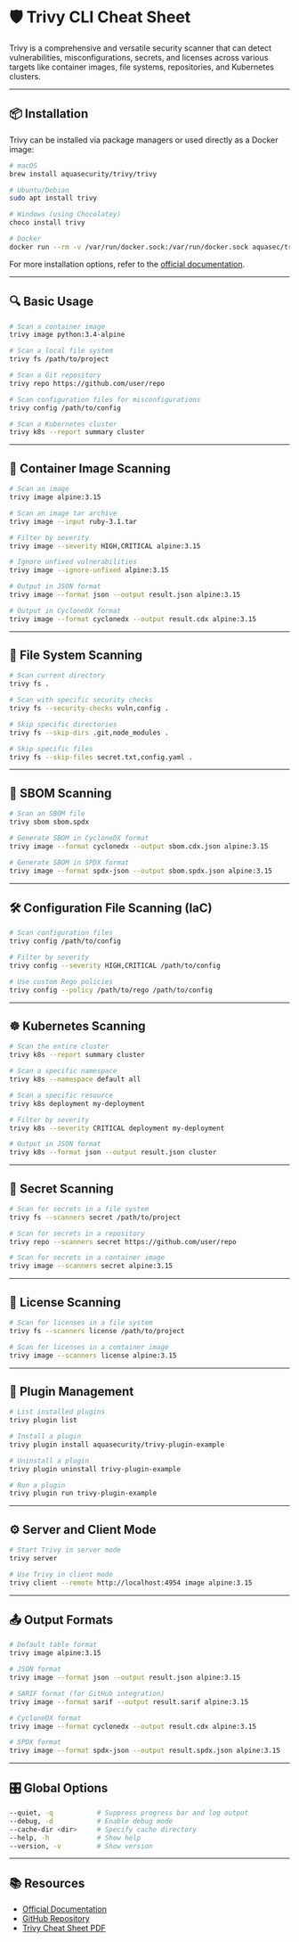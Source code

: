 

# 🛡️ Trivy CLI Cheat Sheet

Trivy is a comprehensive and versatile security scanner that can detect vulnerabilities, misconfigurations, secrets, and licenses across various targets like container images, file systems, repositories, and Kubernetes clusters.

---

## 📦 Installation

Trivy can be installed via package managers or used directly as a Docker image:


```bash
# macOS
brew install aquasecurity/trivy/trivy

# Ubuntu/Debian
sudo apt install trivy

# Windows (using Chocolatey)
choco install trivy

# Docker
docker run --rm -v /var/run/docker.sock:/var/run/docker.sock aquasec/trivy image python:3.4-alpine
```


For more installation options, refer to the [official documentation](https://aquasecurity.github.io/trivy/v0.33/docs/installation/).

---

## 🔍 Basic Usage


```bash
# Scan a container image
trivy image python:3.4-alpine

# Scan a local file system
trivy fs /path/to/project

# Scan a Git repository
trivy repo https://github.com/user/repo

# Scan configuration files for misconfigurations
trivy config /path/to/config

# Scan a Kubernetes cluster
trivy k8s --report summary cluster
```


---

## 🐳 Container Image Scanning


```bash
# Scan an image
trivy image alpine:3.15

# Scan an image tar archive
trivy image --input ruby-3.1.tar

# Filter by severity
trivy image --severity HIGH,CRITICAL alpine:3.15

# Ignore unfixed vulnerabilities
trivy image --ignore-unfixed alpine:3.15

# Output in JSON format
trivy image --format json --output result.json alpine:3.15

# Output in CycloneDX format
trivy image --format cyclonedx --output result.cdx alpine:3.15
```


---

## 📁 File System Scanning


```bash
# Scan current directory
trivy fs .

# Scan with specific security checks
trivy fs --security-checks vuln,config .

# Skip specific directories
trivy fs --skip-dirs .git,node_modules .

# Skip specific files
trivy fs --skip-files secret.txt,config.yaml .
```


---

## 🧾 SBOM Scanning


```bash
# Scan an SBOM file
trivy sbom sbom.spdx

# Generate SBOM in CycloneDX format
trivy image --format cyclonedx --output sbom.cdx.json alpine:3.15

# Generate SBOM in SPDX format
trivy image --format spdx-json --output sbom.spdx.json alpine:3.15
```


---

## 🛠️ Configuration File Scanning (IaC)


```bash
# Scan configuration files
trivy config /path/to/config

# Filter by severity
trivy config --severity HIGH,CRITICAL /path/to/config

# Use custom Rego policies
trivy config --policy /path/to/rego /path/to/config
```


---

## ☸️ Kubernetes Scanning


```bash
# Scan the entire cluster
trivy k8s --report summary cluster

# Scan a specific namespace
trivy k8s --namespace default all

# Scan a specific resource
trivy k8s deployment my-deployment

# Filter by severity
trivy k8s --severity CRITICAL deployment my-deployment

# Output in JSON format
trivy k8s --format json --output result.json cluster
```


---

## 🔐 Secret Scanning


```bash
# Scan for secrets in a file system
trivy fs --scanners secret /path/to/project

# Scan for secrets in a repository
trivy repo --scanners secret https://github.com/user/repo

# Scan for secrets in a container image
trivy image --scanners secret alpine:3.15
```


---

## 📄 License Scanning


```bash
# Scan for licenses in a file system
trivy fs --scanners license /path/to/project

# Scan for licenses in a container image
trivy image --scanners license alpine:3.15
```


---

## 🧩 Plugin Management


```bash
# List installed plugins
trivy plugin list

# Install a plugin
trivy plugin install aquasecurity/trivy-plugin-example

# Uninstall a plugin
trivy plugin uninstall trivy-plugin-example

# Run a plugin
trivy plugin run trivy-plugin-example
```


---

## ⚙️ Server and Client Mode


```bash
# Start Trivy in server mode
trivy server

# Use Trivy in client mode
trivy client --remote http://localhost:4954 image alpine:3.15
```


---

## 📤 Output Formats


```bash
# Default table format
trivy image alpine:3.15

# JSON format
trivy image --format json --output result.json alpine:3.15

# SARIF format (for GitHub integration)
trivy image --format sarif --output result.sarif alpine:3.15

# CycloneDX format
trivy image --format cyclonedx --output result.cdx alpine:3.15

# SPDX format
trivy image --format spdx-json --output result.spdx.json alpine:3.15
```


---

## 🎛️ Global Options


```bash
--quiet, -q           # Suppress progress bar and log output
--debug, -d           # Enable debug mode
--cache-dir <dir>     # Specify cache directory
--help, -h            # Show help
--version, -v         # Show version
```


---

## 📚 Resources

- [Official Documentation](https://aquasecurity.github.io/trivy/)
- [GitHub Repository](https://github.com/aquasecurity/trivy)
- [Trivy Cheat Sheet PDF](https://cheat-sheets.nth-root.nl/trivy-cheat-sheet.pdf)

